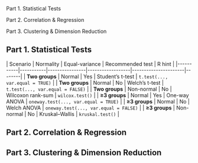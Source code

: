 
Part 1. Statistical Tests

Part 2. Correlation & Regression

Part 3. Clustering & Dimension Reduction


## Part 1. Statistical Tests


| Scenario  | Normality | Equal-variance | Recommended test | R hint |
|-----------|-----------|----------------|------------------|----------------------|--------|
| **Two groups** | Normal    | Yes  | Student’s t-test | `t.test(..., var.equal = TRUE)` |
| **Two groups** | Normal    | No | Welch’s t-test | `t.test(..., var.equal = FALSE)` |
| **Two groups** | Non-normal | No | Wilcoxon rank-sum | `wilcox.test()` |
| **≥3 groups** | Normal    | Yes | One-way ANOVA |  `oneway.test(..., var.equal = TRUE)` |
| **≥3 groups** | Normal    | No | Welch ANOVA | `oneway.test(..., var.equal = FALSE)` |
| **≥3 groups** | Non-normal | No | Kruskal–Wallis | `kruskal.test()` |



## Part 2. Correlation & Regression

## Part 3. Clustering & Dimension Reduction




